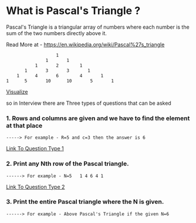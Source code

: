 # What is Pascal's Triangle ?

Pascal's Triangle is a triangular array of numbers where each number is the sum of the two numbers directly above it.

Read More at - https://en.wikipedia.org/wiki/Pascal%27s_triangle

                       1
                   1       1
               1       2        1
           1       3       3       1
        1      4       6        4       1 
    1      5       10      10       5       1        

[Visualize](PascalTriangleAnimated2.gif)

so in Interview there are Three types of questions that can be asked
 
 ### 1. Rows and columns are given and we have to find the element at that place 
    -----> For example - R=5 and c=3 then the answer is 6
[Link To Question Type 1](./Rows_Columns_Element_Find.cpp)


 ### 2. Print any Nth row of the Pascal triangle.
    ------> For example - N=5   1 4 6 4 1
[Link To Question Type 2](./NthRowOfPascalTriangle.cpp)

 ### 3. Print the entire Pascal triangle where the N is given.
    ------> For example - Above Pascal's Triangle if the given N=6